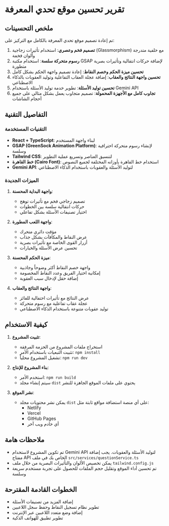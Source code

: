 # تقرير تحسين موقع تحدي المعرفة

## ملخص التحسينات

تم إعادة تصميم موقع تحدي المعرفة بالكامل مع التركيز على:

1. **تصميم فخم وعصري**: استخدام تأثيرات زجاجية (Glassmorphism) مع خلفية متدرجة وألوان فخمة
2. **رسوم متحركة سلسة**: استخدام مكتبة GSAP لإضافة حركات انتقالية وتأثيرات بصرية متطورة
3. **تحسين ميزة الحكم وخصم النقاط**: إعادة تصميم واجهة الحكم بشكل كامل
4. **تحسين واجهة النتائج والعقاب**: إضافة عجلة العقاب التفاعلية وتوليد العقوبات بالذكاء الاصطناعي
5. **تحسين توليد الأسئلة**: تطوير خدمة توليد الأسئلة باستخدام Gemini API
6. **تجاوب كامل مع الأجهزة المحمولة**: تصميم متجاوب يعمل بشكل مثالي على جميع أحجام الشاشات

## التفاصيل التقنية

### التقنيات المستخدمة

- **React + TypeScript**: لبناء واجهة المستخدم
- **GSAP (GreenSock Animation Platform)**: لإنشاء رسوم متحركة احترافية وسلسة
- **Tailwind CSS**: لتنسيق العناصر وتسريع عملية التطوير
- **خط القاهرة (Cairo Font)**: استخدام خط القاهرة بأوزانه المختلفة لجميع النصوص
- **Gemini API**: لتوليد الأسئلة والعقوبات باستخدام الذكاء الاصطناعي

### الميزات الجديدة

1. **واجهة البداية المحسنة**:
   - تصميم زجاجي فخم مع تأثيرات توهج
   - حركات انتقالية سلسة بين الخطوات
   - اختيار تصنيفات الأسئلة بشكل تفاعلي

2. **واجهة اللعب المطورة**:
   - مؤقت دائري متحرك
   - عرض النقاط والمكافآت بشكل جذاب
   - أزرار القوى الخاصة مع تأثيرات بصرية
   - تحسين عرض الأسئلة والخيارات

3. **ميزة الحكم المحسنة**:
   - واجهة خصم النقاط أكثر وضوحاً وجاذبية
   - إمكانية اختيار الفريق وعدد النقاط المخصومة
   - إضافة حقل لإدخال سبب العقوبة

4. **واجهة النتائج والعقاب**:
   - عرض النتائج مع تأثيرات احتفالية للفائز
   - عجلة عقاب تفاعلية مع رسوم متحركة
   - توليد عقوبات متنوعة باستخدام الذكاء الاصطناعي

## كيفية الاستخدام

1. **تثبيت المشروع**:
   - استخراج ملفات المشروع من الحزمة المرفقة
   - تثبيت التبعيات باستخدام الأمر: `npm install`
   - تشغيل المشروع محلياً: `npm run dev`

2. **بناء المشروع للإنتاج**:
   - استخدم الأمر: `npm run build`
   - سيتم إنشاء مجلد `dist` يحتوي على ملفات الموقع الجاهزة للنشر

3. **نشر الموقع**:
   - يمكن نشر محتويات مجلد `dist` على أي منصة استضافة مواقع ثابتة مثل:
     - Netlify
     - Vercel
     - GitHub Pages
     - أي خادم ويب آخر

## ملاحظات هامة

- تم تكوين المشروع لاستخدام Gemini API لتوليد الأسئلة والعقوبات. يجب إضافة مفتاح API الخاص بك في ملف `src/services/questionService.ts`
- يمكن تخصيص الألوان والتأثيرات البصرية من خلال ملف `tailwind.config.js`
- تم تحسين أداء الموقع وتقليل حجم الملفات للحصول على تجربة مستخدم سريعة وسلسة

## الخطوات القادمة المقترحة

- إضافة المزيد من تصنيفات الأسئلة
- تطوير نظام تسجيل النقاط وحفظ سجل اللاعبين
- إضافة وضع متعدد اللاعبين عبر الإنترنت
- تطوير تطبيق للهواتف الذكية
